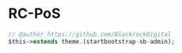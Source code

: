 # RC-PoS
```php
// @author https://github.com/BlackrockDigital
$this->extends theme.(startbootstrap-sb-admin);
```

